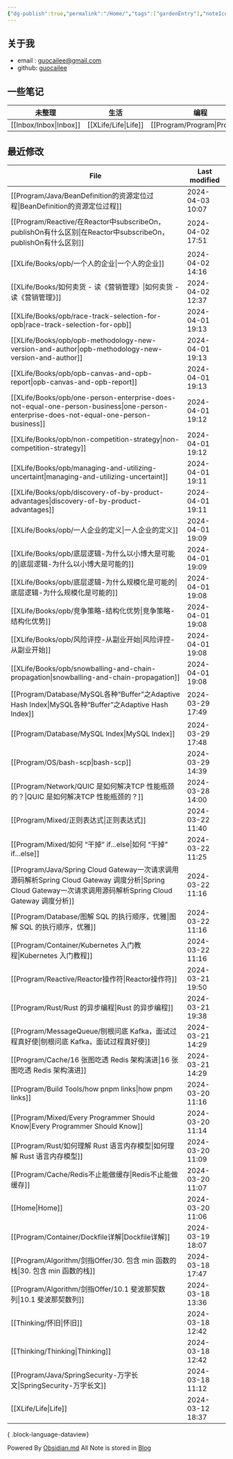 ```yaml
---
{"dg-publish":true,"permalink":"/Home/","tags":["gardenEntry"],"noteIcon":""}
---
```


## 关于我
* email : [guocailee@gmail.com](mailto:guocailee@gmail.com)
* github: [guocailee](https://github.com/guocailee)

## 一些笔记

| 未整理       | 生活       | 编程          | 思考           |
| --------- | -------- | ----------- | ------------ |
| [[Inbox/Inbox\|Inbox]] | [[XLife/Life\|Life]] | [[Program/Program\|Program]] | [[Thinking/Thinking\|Thinking]] |
## 最近修改

| File                                                                                                                                      | Last modified    |
| ----------------------------------------------------------------------------------------------------------------------------------------- | ---------------- |
| [[Program/Java/BeanDefinition的资源定位过程\|BeanDefinition的资源定位过程]]                                                                          | 2024-04-03 10:07 |
| [[Program/Reactive/在Reactor中subscribeOn，publishOn有什么区别\|在Reactor中subscribeOn，publishOn有什么区别]]                                          | 2024-04-02 17:51 |
| [[XLife/Books/opb/一个人的企业\|一个人的企业]]                                                                                                     | 2024-04-02 14:16 |
| [[XLife/Books/如何卖货 - 读《营销管理》\|如何卖货 - 读《营销管理》]]                                                                                         | 2024-04-02 12:37 |
| [[XLife/Books/opb/race-track-selection-for-opb\|race-track-selection-for-opb]]                                                         | 2024-04-01 19:13 |
| [[XLife/Books/opb/opb-methodology-new-version-and-author\|opb-methodology-new-version-and-author]]                                     | 2024-04-01 19:13 |
| [[XLife/Books/opb/opb-canvas-and-opb-report\|opb-canvas-and-opb-report]]                                                               | 2024-04-01 19:13 |
| [[XLife/Books/opb/one-person-enterprise-does-not-equal-one-person-business\|one-person-enterprise-does-not-equal-one-person-business]] | 2024-04-01 19:12 |
| [[XLife/Books/opb/non-competition-strategy\|non-competition-strategy]]                                                                 | 2024-04-01 19:12 |
| [[XLife/Books/opb/managing-and-utilizing-uncertaint\|managing-and-utilizing-uncertaint]]                                               | 2024-04-01 19:11 |
| [[XLife/Books/opb/discovery-of-by-product-advantages\|discovery-of-by-product-advantages]]                                             | 2024-04-01 19:11 |
| [[XLife/Books/opb/一人企业的定义\|一人企业的定义]]                                                                                                   | 2024-04-01 19:09 |
| [[XLife/Books/opb/底层逻辑-为什么以小博大是可能的\|底层逻辑-为什么以小博大是可能的]]                                                                                 | 2024-04-01 19:09 |
| [[XLife/Books/opb/底层逻辑-为什么规模化是可能的\|底层逻辑-为什么规模化是可能的]]                                                                                   | 2024-04-01 19:08 |
| [[XLife/Books/opb/竞争策略-结构化优势\|竞争策略-结构化优势]]                                                                                             | 2024-04-01 19:08 |
| [[XLife/Books/opb/风险评控-从副业开始\|风险评控-从副业开始]]                                                                                             | 2024-04-01 19:08 |
| [[XLife/Books/opb/snowballing-and-chain-propagation\|snowballing-and-chain-propagation]]                                               | 2024-04-01 19:08 |
| [[Program/Database/MySQL各种“Buffer”之Adaptive Hash Index\|MySQL各种“Buffer”之Adaptive Hash Index]]                                          | 2024-03-29 17:49 |
| [[Program/Database/MySQL Index\|MySQL Index]]                                                                                          | 2024-03-29 17:48 |
| [[Program/OS/bash-scp\|bash-scp]]                                                                                                      | 2024-03-29 14:39 |
| [[Program/Network/QUIC 是如何解决TCP 性能瓶颈的？\|QUIC 是如何解决TCP 性能瓶颈的？]]                                                                         | 2024-03-28 14:00 |
| [[Program/Mixed/正则表达式\|正则表达式]]                                                                                                         | 2024-03-22 11:40 |
| [[Program/Mixed/如何 “干掉” if...else\|如何 “干掉” if...else]]                                                                                 | 2024-03-22 11:25 |
| [[Program/Java/Spring Cloud Gateway一次请求调用源码解析Spring Cloud Gateway 调度分析\|Spring Cloud Gateway一次请求调用源码解析Spring Cloud Gateway 调度分析]]      | 2024-03-22 11:16 |
| [[Program/Database/图解 SQL 的执行顺序，优雅\|图解 SQL 的执行顺序，优雅]]                                                                                  | 2024-03-22 11:16 |
| [[Program/Container/Kubernetes 入门教程\|Kubernetes 入门教程]]                                                                                 | 2024-03-22 11:16 |
| [[Program/Reactive/Reactor操作符\|Reactor操作符]]                                                                                            | 2024-03-21 19:50 |
| [[Program/Rust/Rust 的异步编程\|Rust 的异步编程]]                                                                                                | 2024-03-21 19:38 |
| [[Program/MessageQueue/刨根问底 Kafka，面试过程真好使\|刨根问底 Kafka，面试过程真好使]]                                                                        | 2024-03-21 14:29 |
| [[Program/Cache/16 张图吃透 Redis 架构演进\|16 张图吃透 Redis 架构演进]]                                                                               | 2024-03-21 14:29 |
| [[Program/Build Tools/how pnpm links\|how pnpm links]]                                                                                 | 2024-03-20 11:16 |
| [[Program/Mixed/Every Programmer Should Know\|Every Programmer Should Know]]                                                           | 2024-03-20 11:14 |
| [[Program/Rust/如何理解 Rust 语言内存模型\|如何理解 Rust 语言内存模型]]                                                                                    | 2024-03-20 11:09 |
| [[Program/Cache/Redis不止能做缓存\|Redis不止能做缓存]]                                                                                             | 2024-03-20 11:07 |
| [[Home\|Home]]                                                                                                                         | 2024-03-20 11:06 |
| [[Program/Container/Dockfile详解\|Dockfile详解]]                                                                                           | 2024-03-19 18:07 |
| [[Program/Algorithm/剑指Offer/30. 包含 min 函数的栈\|30. 包含 min 函数的栈]]                                                                         | 2024-03-18 17:47 |
| [[Program/Algorithm/剑指Offer/10.1 斐波那契数列\|10.1 斐波那契数列]]                                                                                 | 2024-03-18 13:36 |
| [[Thinking/怀旧\|怀旧]]                                                                                                                    | 2024-03-18 12:42 |
| [[Thinking/Thinking\|Thinking]]                                                                                                        | 2024-03-18 12:42 |
| [[Program/Java/SpringSecurity-万字长文\|SpringSecurity-万字长文]]                                                                              | 2024-03-18 11:12 |
| [[XLife/Life\|Life]]                                                                                                                   | 2024-03-12 18:37 |

{ .block-language-dataview}

Powered By [Obsidian.md](https://obsidian.md/)
All Note is stored in [Blog](https://github.com/guocailee/blog)